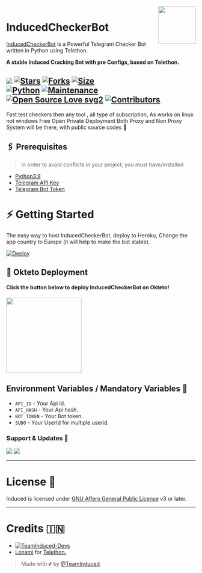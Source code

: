 <img src="https://telegra.ph//file/5d289693a7033873c054c.jpg" align="right" width="100" height="100"/>

# InducedCheckerBot

[InducedCheckerBot](https://github.com/InducedOfficial/InducedCheckerBot) is a Powerful Telegram Checker Bot written in Python using Telethon. 

<b>A stable Induced Cracking Bot with pre Configs, based on Telethon.</b>

[![](https://img.shields.io/badge/InducedCheckerBot-v1.0.0-blue)](#)
[![Stars](https://img.shields.io/github/stars/InducedOfficial/InducedCheckerBot?style=flat-square&color=yellow)](https://github.com/TeamUltroid/Ultroid/stargazers)
[![Forks](https://img.shields.io/github/forks/InducedOfficial/InducedCheckerBot?style=flat-square&color=orange)](https://github.com/TeamUltroid/Ultroid/fork)
[![Size](https://img.shields.io/github/repo-size/InducedOfficial/InducedCheckerBot?style=flat-square&color=green)](https://github.com/InducedOfficial/InducedCheckerBot/)   
[![Python](https://img.shields.io/badge/Python-v3.10.2-blue)](https://www.python.org/)
[![Maintenance](https://img.shields.io/badge/Maintained%3F-yes-green.svg)](https://github.com/InducedOfficial/InducedCheckerBot/graphs/commit-activity) 
[![Open Source Love svg2](https://badges.frapsoft.com/os/v2/open-source.svg?v=103)](https://github.com/InducedOfficial/InducedCheckerBot)
[![Contributors](https://img.shields.io/github/contributors/InducedOfficial/InducedCheckerBot?style=flat-square&color=green)](https://github.com/InducedOfficial/InducedCheckerBot/graphs/contributors) 
----

Fast test checkers then any tool , all type of subscription, 
As works on linux not windows 
Free Open Private Deployment 
Both Proxy and Non Proxy System will be there, with public source codes 🤡

## 🖇 Prerequisites

> In order to avoid conflicts in your project, you must have/installed

- [Python3.9](https://www.python.org/downloads/release/python-390/)
- [Telegram API Key](https://docs.pyrogram.org/intro/setup#api-keys)
- [Telegram Bot Token](https://t.me/botfather)

# ⚡ Getting Started

The easy way to host InducedCheckerBot, deploy to Heroku, Change the app country to Europe (it will help to make the bot stable).

[![Deploy](https://www.herokucdn.com/deploy/button.svg)](https://heroku.com/deploy?template=https://github.com/Ryaanbot/InducedCheckerBot)

## 🚀 Okteto Deployment

<h4>Click the button below to deploy InducedCheckerBot on Okteto!</h4>
<a href="https://cloud.okteto.com/deploy?repository=https://github.com/InducedOfficial/InducedCheckerBot"><img src="https://img.shields.io/badge/Deploy%20To%20Okteto-informational?style=for-the-badge&logo=Okteto" width="200""/></a>

## Environment Variables / Mandatory Variables 🤖
- `API_ID` - Your Api id. 
- `API_HASH` - Your Api hash. 
- `BOT_TOKEN` - Your Bot token.
- `SUDO` - Your UserId for multiple userid. 


### Support & Updates 🎑
<a href="https://t.me/InducedBotsSupport"><img src="https://img.shields.io/badge/Join-Group%20Support-blue.svg?style=for-the-badge&logo=Telegram"></a> <a href="https://t.me/InducedBots"><img src="https://img.shields.io/badge/Join-Updates%20Channel-blue.svg?style=for-the-badge&logo=Telegram"></a>

  
---

# License 👊
Induced is licensed under [GNU Affero General Public License](https://www.gnu.org/licenses/agpl-3.0.en.html) v3 or later.

---

# Credits 🇮🇳
* [![TeamInduced-Devs](https://img.shields.io/static/v1?label=TeamInduced&message=devs&color=critical)](https://t.me/InducedDevOp)
* [Lonami](https://github.com/LonamiWebs/) for [Telethon.](https://github.com/LonamiWebs/Telethon)

> Made with 💕 by [@TeamInduced](https://t.me/TeamInduced).    
